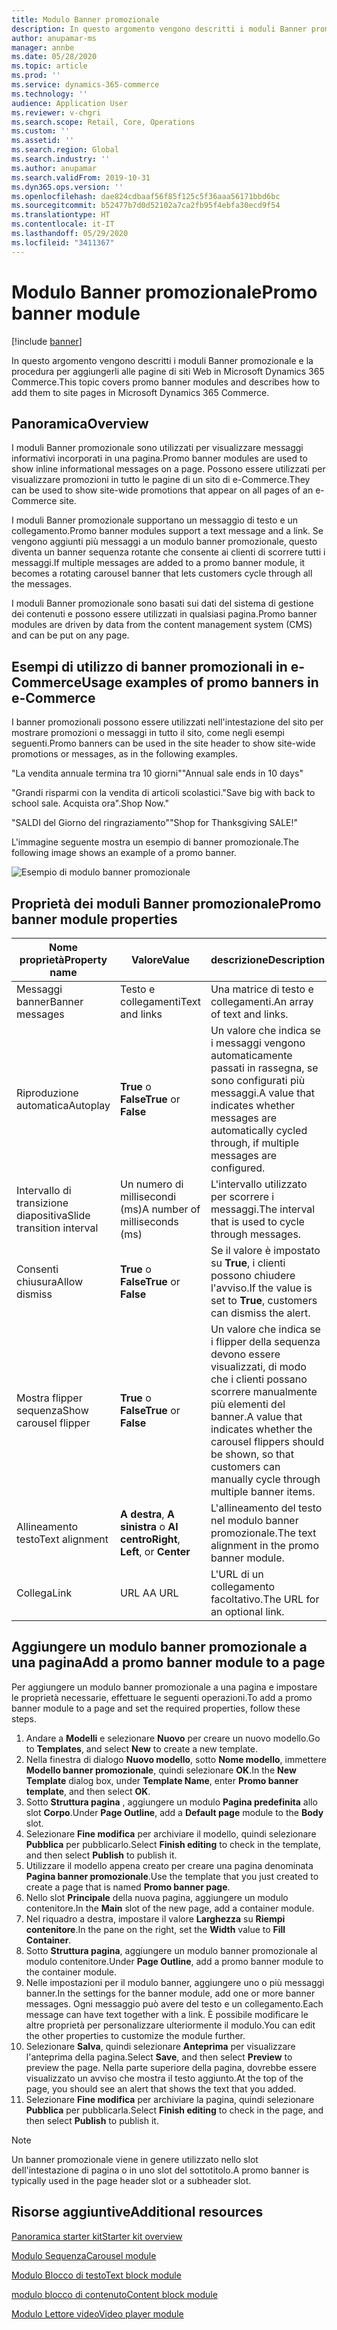 ```yaml
---
title: Modulo Banner promozionale
description: In questo argomento vengono descritti i moduli Banner promozionale e la procedura per aggiungerli alle pagine di siti Web in Microsoft Dynamics 365 Commerce.
author: anupamar-ms
manager: annbe
ms.date: 05/28/2020
ms.topic: article
ms.prod: ''
ms.service: dynamics-365-commerce
ms.technology: ''
audience: Application User
ms.reviewer: v-chgri
ms.search.scope: Retail, Core, Operations
ms.custom: ''
ms.assetid: ''
ms.search.region: Global
ms.search.industry: ''
ms.author: anupamar
ms.search.validFrom: 2019-10-31
ms.dyn365.ops.version: ''
ms.openlocfilehash: dae824cdbaaf56f85f125c5f36aaa56171bbd6bc
ms.sourcegitcommit: b52477b7d0d52102a7ca2fb95f4ebfa30ecd9f54
ms.translationtype: HT
ms.contentlocale: it-IT
ms.lasthandoff: 05/29/2020
ms.locfileid: "3411367"
---
```

# <a name="promo-banner-module"></a><span data-ttu-id="5ecb2-103">Modulo Banner promozionale</span><span class="sxs-lookup"><span data-stu-id="5ecb2-103">Promo banner module</span></span>

[!include [banner](includes/banner.md)]

<span data-ttu-id="5ecb2-104">In questo argomento vengono descritti i moduli Banner promozionale e la procedura per aggiungerli alle pagine di siti Web in Microsoft Dynamics 365 Commerce.</span><span class="sxs-lookup"><span data-stu-id="5ecb2-104">This topic covers promo banner modules and describes how to add them to site pages in Microsoft Dynamics 365 Commerce.</span></span>

## <a name="overview"></a><span data-ttu-id="5ecb2-105">Panoramica</span><span class="sxs-lookup"><span data-stu-id="5ecb2-105">Overview</span></span>

<span data-ttu-id="5ecb2-106">I moduli Banner promozionale sono utilizzati per visualizzare messaggi informativi incorporati in una pagina.</span><span class="sxs-lookup"><span data-stu-id="5ecb2-106">Promo banner modules are used to show inline informational messages on a page.</span></span> <span data-ttu-id="5ecb2-107">Possono essere utilizzati per visualizzare promozioni in tutto le pagine di un sito di e-Commerce.</span><span class="sxs-lookup"><span data-stu-id="5ecb2-107">They can be used to show site-wide promotions that appear on all pages of an e-Commerce site.</span></span> 

<span data-ttu-id="5ecb2-108">I moduli Banner promozionale supportano un messaggio di testo e un collegamento.</span><span class="sxs-lookup"><span data-stu-id="5ecb2-108">Promo banner modules support a text message and a link.</span></span> <span data-ttu-id="5ecb2-109">Se vengono aggiunti più messaggi a un modulo banner promozionale, questo diventa un banner sequenza rotante che consente ai clienti di scorrere tutti i messaggi.</span><span class="sxs-lookup"><span data-stu-id="5ecb2-109">If multiple messages are added to a promo banner module, it becomes a rotating carousel banner that lets customers cycle through all the messages.</span></span> 

<span data-ttu-id="5ecb2-110">I moduli Banner promozionale sono basati sui dati del sistema di gestione dei contenuti e possono essere utilizzati in qualsiasi pagina.</span><span class="sxs-lookup"><span data-stu-id="5ecb2-110">Promo banner modules are driven by data from the content management system (CMS) and can be put on any page.</span></span>

## <a name="usage-examples-of-promo-banners-in-e-commerce"></a><span data-ttu-id="5ecb2-111">Esempi di utilizzo di banner promozionali in e-Commerce</span><span class="sxs-lookup"><span data-stu-id="5ecb2-111">Usage examples of promo banners in e-Commerce</span></span>

<span data-ttu-id="5ecb2-112">I banner promozionali possono essere utilizzati nell'intestazione del sito per mostrare promozioni o messaggi in tutto il sito, come negli esempi seguenti.</span><span class="sxs-lookup"><span data-stu-id="5ecb2-112">Promo banners can be used in the site header to show site-wide promotions or messages, as in the following examples.</span></span>

<span data-ttu-id="5ecb2-113">"La vendita annuale termina tra 10 giorni"</span><span class="sxs-lookup"><span data-stu-id="5ecb2-113">"Annual sale ends in 10 days"</span></span>

<span data-ttu-id="5ecb2-114">"Grandi risparmi con la vendita di articoli scolastici.</span><span class="sxs-lookup"><span data-stu-id="5ecb2-114">"Save big with back to school sale.</span></span> <span data-ttu-id="5ecb2-115">Acquista ora".</span><span class="sxs-lookup"><span data-stu-id="5ecb2-115">Shop Now."</span></span>

<span data-ttu-id="5ecb2-116">"SALDI del Giorno del ringraziamento"</span><span class="sxs-lookup"><span data-stu-id="5ecb2-116">"Shop for Thanksgiving SALE!"</span></span> 

<span data-ttu-id="5ecb2-117">L'immagine seguente mostra un esempio di banner promozionale.</span><span class="sxs-lookup"><span data-stu-id="5ecb2-117">The following image shows an example of a promo banner.</span></span>

![Esempio di modulo banner promozionale](./media/ecommerce-Promobanner.PNG)

## <a name="promo-banner-module-properties"></a><span data-ttu-id="5ecb2-119">Proprietà dei moduli Banner promozionale</span><span class="sxs-lookup"><span data-stu-id="5ecb2-119">Promo banner module properties</span></span>

| <span data-ttu-id="5ecb2-120">Nome proprietà</span><span class="sxs-lookup"><span data-stu-id="5ecb2-120">Property name</span></span>             | <span data-ttu-id="5ecb2-121">Valore</span><span class="sxs-lookup"><span data-stu-id="5ecb2-121">Value</span></span>                              | <span data-ttu-id="5ecb2-122">descrizione</span><span class="sxs-lookup"><span data-stu-id="5ecb2-122">Description</span></span> |
|---------------------------|------------------------------------|-------------|
| <span data-ttu-id="5ecb2-123">Messaggi banner</span><span class="sxs-lookup"><span data-stu-id="5ecb2-123">Banner messages</span></span>           | <span data-ttu-id="5ecb2-124">Testo e collegamenti</span><span class="sxs-lookup"><span data-stu-id="5ecb2-124">Text and links</span></span>                     | <span data-ttu-id="5ecb2-125">Una matrice di testo e collegamenti.</span><span class="sxs-lookup"><span data-stu-id="5ecb2-125">An array of text and links.</span></span> |
| <span data-ttu-id="5ecb2-126">Riproduzione automatica</span><span class="sxs-lookup"><span data-stu-id="5ecb2-126">Autoplay</span></span>                  | <span data-ttu-id="5ecb2-127">**True** o **False**</span><span class="sxs-lookup"><span data-stu-id="5ecb2-127">**True** or **False**</span></span>              | <span data-ttu-id="5ecb2-128">Un valore che indica se i messaggi vengono automaticamente passati in rassegna, se sono configurati più messaggi.</span><span class="sxs-lookup"><span data-stu-id="5ecb2-128">A value that indicates whether messages are automatically cycled through, if multiple messages are configured.</span></span> |
| <span data-ttu-id="5ecb2-129">Intervallo di transizione diapositiva</span><span class="sxs-lookup"><span data-stu-id="5ecb2-129">Slide transition interval</span></span> | <span data-ttu-id="5ecb2-130">Un numero di millisecondi (ms)</span><span class="sxs-lookup"><span data-stu-id="5ecb2-130">A number of milliseconds (ms)</span></span>      | <span data-ttu-id="5ecb2-131">L'intervallo utilizzato per scorrere i messaggi.</span><span class="sxs-lookup"><span data-stu-id="5ecb2-131">The interval that is used to cycle through messages.</span></span> |
| <span data-ttu-id="5ecb2-132">Consenti chiusura</span><span class="sxs-lookup"><span data-stu-id="5ecb2-132">Allow dismiss</span></span>             | <span data-ttu-id="5ecb2-133">**True** o **False**</span><span class="sxs-lookup"><span data-stu-id="5ecb2-133">**True** or **False**</span></span>              | <span data-ttu-id="5ecb2-134">Se il valore è impostato su **True**, i clienti possono chiudere l'avviso.</span><span class="sxs-lookup"><span data-stu-id="5ecb2-134">If the value is set to **True**, customers can dismiss the alert.</span></span> |
| <span data-ttu-id="5ecb2-135">Mostra flipper sequenza</span><span class="sxs-lookup"><span data-stu-id="5ecb2-135">Show carousel flipper</span></span>     | <span data-ttu-id="5ecb2-136">**True** o **False**</span><span class="sxs-lookup"><span data-stu-id="5ecb2-136">**True** or **False**</span></span>              | <span data-ttu-id="5ecb2-137">Un valore che indica se i flipper della sequenza devono essere visualizzati, di modo che i clienti possano scorrere manualmente più elementi del banner.</span><span class="sxs-lookup"><span data-stu-id="5ecb2-137">A value that indicates whether the carousel flippers should be shown, so that customers can manually cycle through multiple banner items.</span></span> |
| <span data-ttu-id="5ecb2-138">Allineamento testo</span><span class="sxs-lookup"><span data-stu-id="5ecb2-138">Text alignment</span></span>            | <span data-ttu-id="5ecb2-139">**A destra**, **A sinistra** o **Al centro**</span><span class="sxs-lookup"><span data-stu-id="5ecb2-139">**Right**, **Left**, or **Center**</span></span> | <span data-ttu-id="5ecb2-140">L'allineamento del testo nel modulo banner promozionale.</span><span class="sxs-lookup"><span data-stu-id="5ecb2-140">The text alignment in the promo banner module.</span></span> |
| <span data-ttu-id="5ecb2-141">Collega</span><span class="sxs-lookup"><span data-stu-id="5ecb2-141">Link</span></span>                      | <span data-ttu-id="5ecb2-142">URL A</span><span class="sxs-lookup"><span data-stu-id="5ecb2-142">A URL</span></span>                              | <span data-ttu-id="5ecb2-143">L'URL di un collegamento facoltativo.</span><span class="sxs-lookup"><span data-stu-id="5ecb2-143">The URL for an optional link.</span></span> |

## <a name="add-a-promo-banner-module-to-a-page"></a><span data-ttu-id="5ecb2-144">Aggiungere un modulo banner promozionale a una pagina</span><span class="sxs-lookup"><span data-stu-id="5ecb2-144">Add a promo banner module to a page</span></span> 

<span data-ttu-id="5ecb2-145">Per aggiungere un modulo banner promozionale a una pagina e impostare le proprietà necessarie, effettuare le seguenti operazioni.</span><span class="sxs-lookup"><span data-stu-id="5ecb2-145">To add a promo banner module to a page and set the required properties, follow these steps.</span></span>

1. <span data-ttu-id="5ecb2-146">Andare a **Modelli** e selezionare **Nuovo** per creare un nuovo modello.</span><span class="sxs-lookup"><span data-stu-id="5ecb2-146">Go to **Templates**, and select **New** to create a new template.</span></span>
1. <span data-ttu-id="5ecb2-147">Nella finestra di dialogo **Nuovo modello**, sotto **Nome modello**, immettere **Modello banner promozionale**, quindi selezionare **OK**.</span><span class="sxs-lookup"><span data-stu-id="5ecb2-147">In the **New Template** dialog box, under **Template Name**, enter **Promo banner template**, and then select **OK**.</span></span>
1. <span data-ttu-id="5ecb2-148">Sotto **Struttura pagina** , aggiungere un modulo **Pagina predefinita** allo slot **Corpo**.</span><span class="sxs-lookup"><span data-stu-id="5ecb2-148">Under **Page Outline**, add a **Default page** module to the **Body** slot.</span></span> 
1. <span data-ttu-id="5ecb2-149">Selezionare **Fine modifica** per archiviare il modello, quindi selezionare **Pubblica** per pubblicarlo.</span><span class="sxs-lookup"><span data-stu-id="5ecb2-149">Select **Finish editing** to check in the template, and then select **Publish** to publish it.</span></span> 
1. <span data-ttu-id="5ecb2-150">Utilizzare il modello appena creato per creare una pagina denominata **Pagina banner promozionale**.</span><span class="sxs-lookup"><span data-stu-id="5ecb2-150">Use the template that you just created to create a page that is named **Promo banner page**.</span></span> 
1. <span data-ttu-id="5ecb2-151">Nello slot **Principale** della nuova pagina, aggiungere un modulo contenitore.</span><span class="sxs-lookup"><span data-stu-id="5ecb2-151">In the **Main** slot of the new page, add a container module.</span></span> 
1. <span data-ttu-id="5ecb2-152">Nel riquadro a destra, impostare il valore **Larghezza** su **Riempi contenitore**.</span><span class="sxs-lookup"><span data-stu-id="5ecb2-152">In the pane on the right, set the **Width** value to **Fill Container**.</span></span>
1. <span data-ttu-id="5ecb2-153">Sotto **Struttura pagina**, aggiungere un modulo banner promozionale al modulo contenitore.</span><span class="sxs-lookup"><span data-stu-id="5ecb2-153">Under **Page Outline**, add a promo banner module to the container module.</span></span>
1. <span data-ttu-id="5ecb2-154">Nelle impostazioni per il modulo banner, aggiungere uno o più messaggi banner.</span><span class="sxs-lookup"><span data-stu-id="5ecb2-154">In the settings for the banner module, add one or more banner messages.</span></span> <span data-ttu-id="5ecb2-155">Ogni messaggio può avere del testo e un collegamento.</span><span class="sxs-lookup"><span data-stu-id="5ecb2-155">Each message can have text together with a link.</span></span> <span data-ttu-id="5ecb2-156">È possibile modificare le altre proprietà per personalizzare ulteriormente il modulo.</span><span class="sxs-lookup"><span data-stu-id="5ecb2-156">You can edit the other properties to customize the module further.</span></span>
1. <span data-ttu-id="5ecb2-157">Selezionare **Salva**, quindi selezionare **Anteprima** per visualizzare l'anteprima della pagina.</span><span class="sxs-lookup"><span data-stu-id="5ecb2-157">Select **Save**, and then select **Preview** to preview the page.</span></span> <span data-ttu-id="5ecb2-158">Nella parte superiore della pagina, dovrebbe essere visualizzato un avviso che mostra il testo aggiunto.</span><span class="sxs-lookup"><span data-stu-id="5ecb2-158">At the top of the page, you should see an alert that shows the text that you added.</span></span>
1. <span data-ttu-id="5ecb2-159">Selezionare **Fine modifica** per archiviare la pagina, quindi selezionare **Pubblica** per pubblicarla.</span><span class="sxs-lookup"><span data-stu-id="5ecb2-159">Select **Finish editing** to check in the page, and then select **Publish** to publish it.</span></span>

> [!NOTE]
> <span data-ttu-id="5ecb2-160">Un banner promozionale viene in genere utilizzato nello slot dell'intestazione di pagina o in uno slot del sottotitolo.</span><span class="sxs-lookup"><span data-stu-id="5ecb2-160">A promo banner is typically used in the page header slot or a subheader slot.</span></span>


## <a name="additional-resources"></a><span data-ttu-id="5ecb2-161">Risorse aggiuntive</span><span class="sxs-lookup"><span data-stu-id="5ecb2-161">Additional resources</span></span>

[<span data-ttu-id="5ecb2-162">Panoramica starter kit</span><span class="sxs-lookup"><span data-stu-id="5ecb2-162">Starter kit overview</span></span>](starter-kit-overview.md)

[<span data-ttu-id="5ecb2-163">Modulo Sequenza</span><span class="sxs-lookup"><span data-stu-id="5ecb2-163">Carousel module</span></span>](add-carousel.md)

[<span data-ttu-id="5ecb2-164">Modulo Blocco di testo</span><span class="sxs-lookup"><span data-stu-id="5ecb2-164">Text block module</span></span>](add-content-rich-block.md)

[<span data-ttu-id="5ecb2-165">modulo blocco di contenuto</span><span class="sxs-lookup"><span data-stu-id="5ecb2-165">Content block module</span></span>](add-hero-module.md)

[<span data-ttu-id="5ecb2-166">Modulo Lettore video</span><span class="sxs-lookup"><span data-stu-id="5ecb2-166">Video player module</span></span>](add-video-player.md)
